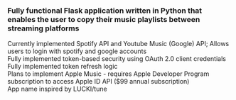 ### Fully functional Flask application written in Python that enables the user to copy their music playlists between streaming platforms
Currently implemented Spotify API and Youtube Music (Google) API; Allows users to login with spotify and google accounts<br/>
Fully implemented token-based security using OAuth 2.0 client credentials<br/>
Fully implemented token refresh logic<br/>
Plans to implement Apple Music - requires Apple Developer Program subscription to access Apple ID API ($99 annual subscription)<br/>
App name inspired by LUCKI/tune
